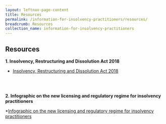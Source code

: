 ```yaml
---
layout: leftnav-page-content
title: Resources
permalink: /information-for-insolvency-practitioners/resources/
breadcrumb: Resources
collection_name: information-for-insolvency-practitioners
---
```


Resources
------
**1. Insolvency, Restructuring and Dissolution Act 2018**<br>

* <a href="https://sso.agc.gov.sg/Acts-Supp/40-2018/Published/20181107?DocDate=20181107" target="_blank">Insolvency, Restructuring and Dissolution Act 2018</a>

<br><br>

**2. Infographic on the new licensing and regulatory regime for insolvency practitioners**<br>

*<a href="/files/Infographic for Licensing of IPs.pdf" target="_blank">Infographic on the new licensing and regulatory regime for insolvency practitioners</a>
